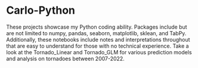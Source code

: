# Carlo-Python

These projects showcase my Python coding ability. Packages include but are not limited to numpy, pandas, seaborn, matplotlib, sklean, and TabPy. Additionally, these notebooks include notes and interpretations throughout that are easy to understand for those with no technical experience. Take a look at the Tornado_Linear and Tornado_GLM for various prediction models and analysis on tornadoes between 2007-2022.
